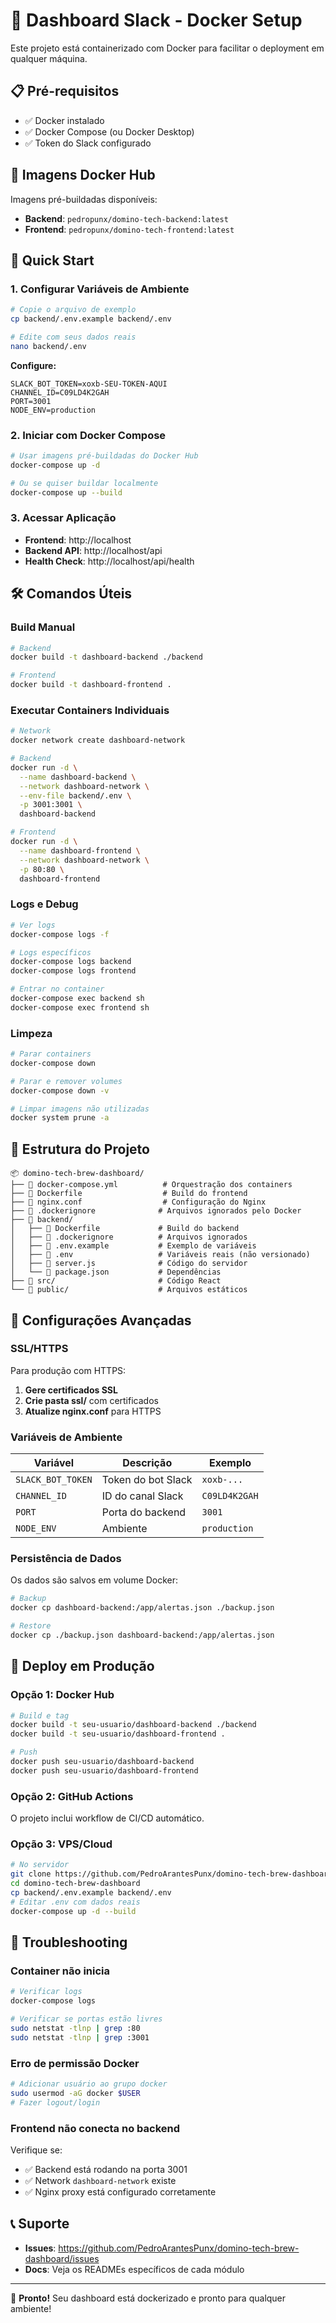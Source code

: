 # 🐳 Dashboard Slack - Docker Setup

Este projeto está containerizado com Docker para facilitar o deployment em qualquer máquina.

## 📋 Pré-requisitos

- ✅ Docker instalado
- ✅ Docker Compose (ou Docker Desktop)
- ✅ Token do Slack configurado

## 🐳 Imagens Docker Hub

Imagens pré-buildadas disponíveis:
- **Backend**: `pedropunx/domino-tech-backend:latest`
- **Frontend**: `pedropunx/domino-tech-frontend:latest`

## 🚀 Quick Start

### 1. Configurar Variáveis de Ambiente

```bash
# Copie o arquivo de exemplo
cp backend/.env.example backend/.env

# Edite com seus dados reais
nano backend/.env
```

**Configure:**
```env
SLACK_BOT_TOKEN=xoxb-SEU-TOKEN-AQUI
CHANNEL_ID=C09LD4K2GAH
PORT=3001
NODE_ENV=production
```

### 2. Iniciar com Docker Compose

```bash
# Usar imagens pré-buildadas do Docker Hub
docker-compose up -d

# Ou se quiser buildar localmente
docker-compose up --build
```

### 3. Acessar Aplicação

- **Frontend**: http://localhost
- **Backend API**: http://localhost/api
- **Health Check**: http://localhost/api/health

## 🛠️ Comandos Úteis

### Build Manual

```bash
# Backend
docker build -t dashboard-backend ./backend

# Frontend
docker build -t dashboard-frontend .
```

### Executar Containers Individuais

```bash
# Network
docker network create dashboard-network

# Backend
docker run -d \
  --name dashboard-backend \
  --network dashboard-network \
  --env-file backend/.env \
  -p 3001:3001 \
  dashboard-backend

# Frontend
docker run -d \
  --name dashboard-frontend \
  --network dashboard-network \
  -p 80:80 \
  dashboard-frontend
```

### Logs e Debug

```bash
# Ver logs
docker-compose logs -f

# Logs específicos
docker-compose logs backend
docker-compose logs frontend

# Entrar no container
docker-compose exec backend sh
docker-compose exec frontend sh
```

### Limpeza

```bash
# Parar containers
docker-compose down

# Parar e remover volumes
docker-compose down -v

# Limpar imagens não utilizadas
docker system prune -a
```

## 📁 Estrutura do Projeto

```
📦 domino-tech-brew-dashboard/
├── 🐳 docker-compose.yml          # Orquestração dos containers
├── 🐳 Dockerfile                  # Build do frontend
├── 📄 nginx.conf                  # Configuração do Nginx
├── 📄 .dockerignore              # Arquivos ignorados pelo Docker
├── 📂 backend/
│   ├── 🐳 Dockerfile             # Build do backend
│   ├── 📄 .dockerignore          # Arquivos ignorados
│   ├── 📄 .env.example           # Exemplo de variáveis
│   ├── 📄 .env                   # Variáveis reais (não versionado)
│   ├── 📄 server.js              # Código do servidor
│   └── 📄 package.json           # Dependências
├── 📂 src/                       # Código React
└── 📂 public/                    # Arquivos estáticos
```

## 🔧 Configurações Avançadas

### SSL/HTTPS

Para produção com HTTPS:

1. **Gere certificados SSL**
2. **Crie pasta ssl/** com certificados
3. **Atualize nginx.conf** para HTTPS

### Variáveis de Ambiente

| Variável | Descrição | Exemplo |
|----------|-----------|---------|
| `SLACK_BOT_TOKEN` | Token do bot Slack | `xoxb-...` |
| `CHANNEL_ID` | ID do canal Slack | `C09LD4K2GAH` |
| `PORT` | Porta do backend | `3001` |
| `NODE_ENV` | Ambiente | `production` |

### Persistência de Dados

Os dados são salvos em volume Docker:
```bash
# Backup
docker cp dashboard-backend:/app/alertas.json ./backup.json

# Restore
docker cp ./backup.json dashboard-backend:/app/alertas.json
```

## 🚀 Deploy em Produção

### Opção 1: Docker Hub

```bash
# Build e tag
docker build -t seu-usuario/dashboard-backend ./backend
docker build -t seu-usuario/dashboard-frontend .

# Push
docker push seu-usuario/dashboard-backend
docker push seu-usuario/dashboard-frontend
```

### Opção 2: GitHub Actions

O projeto inclui workflow de CI/CD automático.

### Opção 3: VPS/Cloud

```bash
# No servidor
git clone https://github.com/PedroArantesPunx/domino-tech-brew-dashboard.git
cd domino-tech-brew-dashboard
cp backend/.env.example backend/.env
# Editar .env com dados reais
docker-compose up -d --build
```

## 🐛 Troubleshooting

### Container não inicia

```bash
# Verificar logs
docker-compose logs

# Verificar se portas estão livres
sudo netstat -tlnp | grep :80
sudo netstat -tlnp | grep :3001
```

### Erro de permissão Docker

```bash
# Adicionar usuário ao grupo docker
sudo usermod -aG docker $USER
# Fazer logout/login
```

### Frontend não conecta no backend

Verifique se:
- ✅ Backend está rodando na porta 3001
- ✅ Network `dashboard-network` existe
- ✅ Nginx proxy está configurado corretamente

## 📞 Suporte

- **Issues**: https://github.com/PedroArantesPunx/domino-tech-brew-dashboard/issues
- **Docs**: Veja os READMEs específicos de cada módulo

---

🎉 **Pronto!** Seu dashboard está dockerizado e pronto para qualquer ambiente!